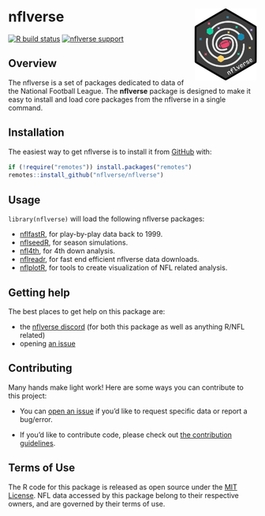 
<!-- README.md is generated from README.Rmd. Please edit that file -->

# nflverse <a href='https://nflverse.nflverse.com/'><img src='man/figures/logo.png' align="right" width="25%" min-width="120px" /></a>

<!-- badges: start -->

[![R build
status](https://img.shields.io/github/workflow/status/nflverse/nflverse/R-CMD-check?label=R%20check&style=flat-square&logo=github)](https://github.com/nflverse/nflverse/actions)
[![nflverse
support](https://img.shields.io/discord/789805604076126219?color=7289da&label=nflverse%20support&logo=discord&logoColor=fff&style=flat-square)](https://discord.com/invite/5Er2FBnnQa)
<!-- badges: end -->

## Overview

The nflverse is a set of packages dedicated to data of the National
Football League. The **nflverse** package is designed to make it easy to
install and load core packages from the nflverse in a single command.

## Installation

The easiest way to get nflverse is to install it from
[GitHub](https://github.com/nflverse/nflverse/) with:

``` r
if (!require("remotes")) install.packages("remotes")
remotes::install_github("nflverse/nflverse")
```

## Usage

`library(nflverse)` will load the following nflverse packages:

-   [nflfastR](https://www.nflfastr.com/), for play-by-play data back
    to 1999.
-   [nflseedR](https://nflseedr.com/), for season simulations.
-   [nfl4th](https://www.nfl4th.com/), for 4th down analysis.
-   [nflreadr](https://nflreadr.nflverse.com/), for fast end efficient
    nflverse data downloads.
-   [nflplotR](https://nflplotr.nflverse.com/), for tools to create
    visualization of NFL related analysis.

## Getting help

The best places to get help on this package are:

-   the [nflverse discord](https://discord.com/invite/5Er2FBnnQa) (for
    both this package as well as anything R/NFL related)
-   opening [an
    issue](https://github.com/nflverse/nflverse/issues/new/choose)

## Contributing

Many hands make light work! Here are some ways you can contribute to
this project:

-   You can [open an
    issue](https://github.com/nflverse/nflverse/issues/new/choose) if
    you’d like to request specific data or report a bug/error.

-   If you’d like to contribute code, please check out [the contribution
    guidelines](https://nflverse.nflverse.com/CONTRIBUTING.html).

## Terms of Use

The R code for this package is released as open source under the [MIT
License](https://nflverse.nflverse.com/LICENSE.html). NFL data accessed
by this package belong to their respective owners, and are governed by
their terms of use.
